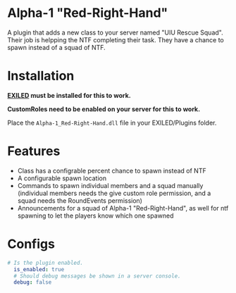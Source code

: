 # Alpha-1 "Red-Right-Hand"

A plugin that adds a new class to your server named "UIU Rescue Squad". Their job is helpping the NTF completing their task. They have a chance to spawn instead of a squad of NTF.

# Installation

**[EXILED](https://github.com/Exiled-Team/EXILED) must be installed for this to work.**

**CustomRoles need to be enabled on your server for this to work.**

Place the `Alpha-1_Red-Right-Hand.dll` file in your EXILED/Plugins folder.

# Features

* Class has a configrable percent chance to spawn instead of NTF
* A configurable spawn location
* Commands to spawn individual members and a squad manually (individual members needs the give custom role permission, and a squad needs the RoundEvents permission)
* Announcements for a squad of Alpha-1 "Red-Right-Hand", as well for ntf spawning to let the players know which one spawned

# Configs
```yml
# Is the plugin enabled.
  is_enabled: true
  # Should debug messages be shown in a server console.
  debug: false
  ```
